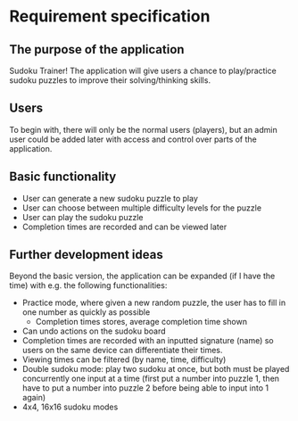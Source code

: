 # Requirement specification

## The purpose of the application

Sudoku Trainer! The application will give users a chance to play/practice sudoku puzzles to improve their solving/thinking skills. 

## Users

To begin with, there will only be the normal users (players), but an admin user could be added later with access and control over parts of the application. 

## Basic functionality

- User can generate a new sudoku puzzle to play
- User can choose between multiple difficulty levels for the puzzle
- User can play the sudoku puzzle
- Completion times are recorded and can be viewed later

## Further development ideas

Beyond the basic version, the application can be expanded (if I have the time) with e.g. the following functionalities:

- Practice mode, where given a new random puzzle, the user has to fill in one number as quickly as possible
  - Completion times stores, average completion time shown
- Can undo actions on the sudoku board
- Completion times are recorded with an inputted signature (name) so users on the same device can differentiate their times.
- Viewing times can be filtered (by name, time, difficulty)
- Double sudoku mode: play two sudoku at once, but both must be played concurrently one input at a time (first put a number into puzzle 1, then have to put a number into puzzle 2 before being able to input into 1 again)
- 4x4, 16x16 sudoku modes
